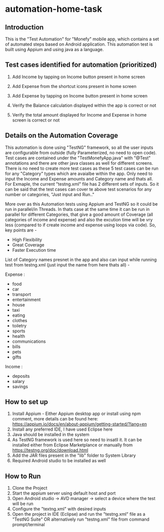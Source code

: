 # automation-home-task

## Introduction

This is the "Test Automation" for "Monefy" mobile app, which contains a set of automated steps based on Android application. This automation test is built using Appium and using java as a language.

## Test cases identified for automation (prioritized)

1. Add Income by tapping on Income button present in home screen

2. Add Expense from the shortcut icons present in home screen

3. Add Expense by tapping on Income button present in home screen

4. Verify the Balance calculation displayed within the app is correct or not

5. Verify the total amount displayed for Income and Expense in home screen is correct or not

## Details on the Automation Coverage

This automation is done using "TestNG" framework, so all the user inputs are configurable from outside (fully Parameterized, no need to open code). Test cases are contained under the "TestMonefyApp.java" with "@Test" annotations and there are other java classes as well for different screens. There is no need to create more test cases as these 5 test cases can be run for any "Category" types which are avaialbe within the app. Only need to input the Income and Expense amounts and Category name and thats all. For Exmaple, the current "testng.xml" file has 2 different sets of inputs. So it can be said that the test cases can cover te above test scenarios for any number or categories, "Just input and Run.."

More over as this Automation tests using Appium and TestNG so it could be run in parallel/in Threads. In thats case at the same time it can be run in parallel for different Categories, that give a good amount of Coverage (all categories of income and expense) and also the excution time will be vry less (compared to if create income and expense using loops via code). So, key points are - 

* High Flexibility
* Great Coverage
* Faster Execution time

List of Category names presnet in the app and also can input while running test from testng.xml (just input the name from here thats all) - 

 Expense : 
 
 * food
 * car
 * transport
 * entertainment
 * house
 * taxi
 * eating
 * clothes
 * toiletry
 * sports
 * health
 * communications
 * bills
 * pets
 * gifts
 
 Income : 
 * deposits
 * salary
 * savings

## How to set up

1. Install Appium - Either Appium desktop app or install using npm comment, more details can be found here: https://appium.io/docs/en/about-appium/getting-started/?lang=en
2. Install any preferred IDE, I have used Eclipse here
3. Java should be installed in the system
4. As TestNG framework is used here so need to insatll it. It can be installed either from Eclipse Marketplance or manually from https://testng.org/doc/download.html
5. Add the JAR files present in the "lib" folder to System Library
6. Required Android studio to be installed as well

## How to Run

1. Clone the Project
2. Start the appium server using default host and port
3. Open Android studio -> AVD manager -> select a device where the test will be run
4. Configure the "textng.xml" with desired inputs
5. Open the project in IDE (Eclipse) and run the "testng.xml" file as a "TestNG Suite" OR alternatively run "testng.xml" file from command prompt/terminal
